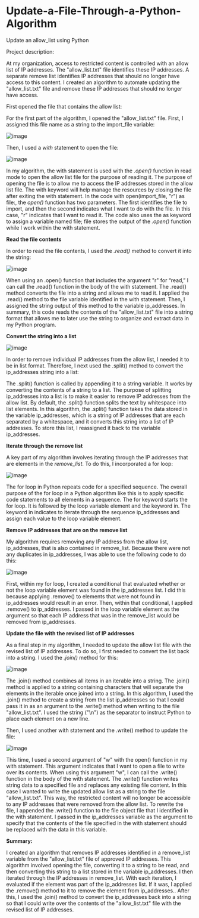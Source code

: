 # Update-a-File-Through-a-Python-Algorithm

Update an allow_list using Python 


Project description:

At my organization, access to restricted content is controlled with an allow list of IP addresses.
The "allow_list.txt" file identifies these IP addresses. A separate remove list identifies IP
addresses that should no longer have access to this content. I created an algorithm to
automate updating the "allow_list.txt" file and remove these IP addresses that should
no longer have access. 

First opened the file that contains the allow list:

For the first part of the algorithm, I opened the "allow_list.txt" file. First, I assigned this
file name as a string to the import_file variable:

![image](https://github.com/MarcoSantibanez/Update-a-File-Through-a-Python-Algorithm/assets/138132151/675ddbb8-f698-4f68-9f21-39e7793e96c3)


Then, I used a *with* statement to open the file:

![image](https://github.com/MarcoSantibanez/Update-a-File-Through-a-Python-Algorithm/assets/138132151/d4f86af2-c576-439e-9502-4a4801a5a785)


In my algorithm, the with statement is used with the *.open()* function in read mode to open
the allow list file for the purpose of reading it. The purpose of opening the file is to allow me to
access the IP addresses stored in the allow list file. The with keyword will help manage the
resources by closing the file after exiting the with statement. In the code with
open(import_file, "r") as file:, the *open()* function has two parameters. The first
identifies the file to import, and then the second indicates what I want to do with the file. In this
case, "r" indicates that I want to read it. The code also uses the as keyword to assign a
variable named file; file stores the output of the *.open()* function while I work within the
with statement.

**Read the file contents**

In order to read the file contents, I used the *.read()* method to convert it into the string:

![image](https://github.com/MarcoSantibanez/Update-a-File-Through-a-Python-Algorithm/assets/138132151/8b4fea23-407c-42ab-b24d-ff27a5cc3c10)

When using an .open() function that includes the argument "r" for “read,” I can call the
.read() function in the body of the with statement. The .read() method converts the file
into a string and allows me to read it. I applied the .read() method to the file variable
identified in the with statement. Then, I assigned the string output of this method to the
variable ip_addresses.
In summary, this code reads the contents of the "allow_list.txt" file into a string format
that allows me to later use the string to organize and extract data in my Python program.


**Convert the string into a list**

![image](https://github.com/MarcoSantibanez/Update-a-File-Through-a-Python-Algorithm/assets/138132151/5c14d88e-d5f5-4a14-814a-4919ebe57355)


In order to remove individual IP addresses from the allow list, I needed it to be in list format.
Therefore, I next used the .split() method to convert the ip_addresses string into a list:

The .split() function is called by appending it to a string variable. It works by converting the
contents of a string to a list. The purpose of splitting ip_addresses into a list is to make it
easier to remove IP addresses from the allow list. By default, the .split() function splits the
text by whitespace into list elements. In this algorithm, the .split() function takes the data
stored in the variable ip_addresses, which is a string of IP addresses that are each
separated by a whitespace, and it converts this string into a list of IP addresses. To store this
list, I reassigned it back to the variable ip_addresses.

**Iterate through the remove list**

A key part of my algorithm involves iterating through the IP addresses that are elements in the
*remove_list*. To do this, I incorporated a for loop:

![image](https://github.com/MarcoSantibanez/Update-a-File-Through-a-Python-Algorithm/assets/138132151/58907ad2-8046-446a-9a12-22c929bd5fb9)


The for loop in Python repeats code for a specified sequence. The overall purpose of the for
loop in a Python algorithm like this is to apply specific code statements to all elements in a
sequence. The for keyword starts the for loop. It is followed by the loop variable element
and the keyword in. The keyword in indicates to iterate through the sequence
ip_addresses and assign each value to the loop variable element.

**Remove IP addresses that are on the remove list**

My algorithm requires removing any IP address from the allow list, ip_addresses, that is also
contained in remove_list. Because there were not any duplicates in ip_addresses, I was
able to use the following code to do this:

![image](https://github.com/MarcoSantibanez/Update-a-File-Through-a-Python-Algorithm/assets/138132151/be96c121-51fd-443c-861b-cbd8977913e0)


First, within my for loop, I created a conditional that evaluated whether or not the loop
variable element was found in the ip_addresses list. I did this because applying
.remove() to elements that were not found in ip_addresses would result in an error.
Then, within that conditional, I applied .remove() to ip_addresses. I passed in the loop
variable element as the argument so that each IP address that was in the remove_list
would be removed from ip_addresses.

**Update the file with the revised list of IP addresses**

As a final step in my algorithm, I needed to update the allow list file with the revised list of IP
addresses. To do so, I first needed to convert the list back into a string. I used the *.join()*
method for this:

![image](https://github.com/MarcoSantibanez/Update-a-File-Through-a-Python-Algorithm/assets/138132151/4bad573d-1f91-4953-8716-1b95d0412ad5)


The .join() method combines all items in an iterable into a string. The .join() method is
applied to a string containing characters that will separate the elements in the iterable once
joined into a string. In this algorithm, I used the .join() method to create a string from the
list ip_addresses so that I could pass it in as an argument to the .write() method when
writing to the file "allow_list.txt". I used the string ("\n") as the separator to instruct
Python to place each element on a new line.

Then, I used another with statement and the .write() method to update the file:

![image](https://github.com/MarcoSantibanez/Update-a-File-Through-a-Python-Algorithm/assets/138132151/3b9d1252-8412-445b-98f3-854774340e27)


This time, I used a second argument of "w" with the open() function in my with statement.
This argument indicates that I want to open a file to write over its contents. When using this
argument "w", I can call the .write() function in the body of the with statement. The
.write() function writes string data to a specified file and replaces any existing file content.
In this case I wanted to write the updated allow list as a string to the file "allow_list.txt".
This way, the restricted content will no longer be accessible to any IP addresses that were
removed from the allow list. To rewrite the file, I appended the .write() function to the file
object file that I identified in the with statement. I passed in the ip_addresses variable as
the argument to specify that the contents of the file specified in the with statement should
be replaced with the data in this variable.

**Summary:**

I created an algorithm that removes IP addresses identified in a remove_list variable from
the "allow_list.txt" file of approved IP addresses. This algorithm involved opening the
file, converting it to a string to be read, and then converting this string to a list stored in the
variable ip_addresses. I then iterated through the IP addresses in remove_list. With each
iteration, I evaluated if the element was part of the ip_addresses list. If it was, I applied the
.remove() method to it to remove the element from ip_addresses.. After this, I used the
.join() method to convert the ip_addresses back into a string so that I could write over
the contents of the "allow_list.txt" file with the revised list of IP addresses.
